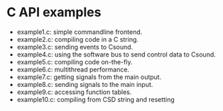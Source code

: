 # C API examples

- example1.c: simple commandline frontend.
- example2.c: compiling code in a C string.
- example3.c: sending events to Csound.
- example4.c: using the software bus to send control data to Csound.
- example5.c: compiling code on-the-fly.
- example6.c: multithread performance.
- example7.c: getting signals from the main output.
- example8.c: sending signals to the main input.
- example9.c: accessing function tables.
- example10.c: compiling from CSD string and resetting
